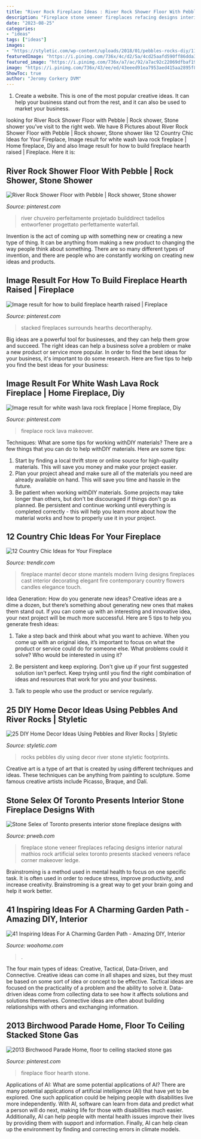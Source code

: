 ```yaml
---
title: "River Rock Fireplace Ideas : River Rock Shower Floor With Pebble"
description: "Fireplace stone veneer fireplaces refacing designs interior natural mathios rock artificial selex toronto presents stacked veneers reface corner makeover ledge"
date: "2023-08-25"
categories:
- "ideas"
tags: ["ideas"]
images:
- "https://styletic.com/wp-content/uploads/2018/01/pebbles-rocks-diy/11-pebbles-rocks-diy-ideas-tutorials.jpg"
featuredImage: "https://i.pinimg.com/736x/4c/d2/5a/4cd25aafd590ff86dda31e15fbd8d991--hearth-stone-fireplace-stone.jpg?b=t"
featured_image: "https://i.pinimg.com/736x/a7/ac/92/a7ac92c22069dfbaf19a18b41472fcde.jpg"
image: "https://i.pinimg.com/736x/43/ee/ed/43eeed91ea7953aed415aa2895f8b956.jpg"
ShowToc: true
author: "Jeromy Corkery DVM"
---
```



1. Create a website. This is one of the most popular creative ideas. It can help your business stand out from the rest, and it can also be used to market your business.

	

		
looking for River Rock Shower Floor with Pebble | Rock shower, Stone shower you've visit to the right web. We have 8 Pictures about River Rock Shower Floor with Pebble | Rock shower, Stone shower like 12 Country Chic Ideas for Your Fireplace, Image result for white wash lava rock fireplace | Home fireplace, Diy and also Image result for how to build fireplace hearth raised | Fireplace. Here it is:
		
    
## River Rock Shower Floor With Pebble | Rock Shower, Stone Shower

<img loading=lazy src="https://i.pinimg.com/736x/43/ee/ed/43eeed91ea7953aed415aa2895f8b956.jpg" onerror="this.onerror=null;this.src='https://tse4.mm.bing.net/th?id=OIP.9sdRc8eu811X_MquZCCjfQHaLF&amp;pid=15.1';" alt="River Rock Shower Floor with Pebble | Rock shower, Stone shower">

_Source: pinterest.com_

>river chuveiro perfeitamente projetado builddirect tadellos entworfener progettato perfettamente waterfall. 

	

Invention is the act of coming up with something new or creating a new type of thing. It can be anything from making a new product to changing the way people think about something. There are so many different types of invention, and there are people who are constantly working on creating new ideas and products.

    
## Image Result For How To Build Fireplace Hearth Raised | Fireplace

<img loading=lazy src="https://i.pinimg.com/736x/a7/ac/92/a7ac92c22069dfbaf19a18b41472fcde.jpg" onerror="this.onerror=null;this.src='https://tse1.mm.bing.net/th?id=OIP.3gY9fk4XPXanM5eOvFyUVAHaKn&amp;pid=15.1';" alt="Image result for how to build fireplace hearth raised | Fireplace">

_Source: pinterest.com_

>stacked fireplaces surrounds hearths decortheraphy. 

	

Big ideas are a powerful tool for businesses, and they can help them grow and succeed. The right ideas can help a business solve a problem or make a new product or service more popular. In order to find the best ideas for your business, it's important to do some research. Here are five tips to help you find the best ideas for your business:

    
## Image Result For White Wash Lava Rock Fireplace | Home Fireplace, Diy

<img loading=lazy src="https://i.pinimg.com/736x/fe/66/86/fe6686d097b8cf11c4df8c92319091a6.jpg" onerror="this.onerror=null;this.src='https://tse4.mm.bing.net/th?id=OIP.jP-27qlsZEIwLQHKX7o1MgHaJ3&amp;pid=15.1';" alt="Image result for white wash lava rock fireplace | Home fireplace, Diy">

_Source: pinterest.com_

>fireplace rock lava makeover. 

	

Techniques: What are some tips for working withDIY materials?
There are a few things that you can do to help withDIY materials. Here are some tips: 
1. Start by finding a local thrift store or online source for high-quality materials. This will save you money and make your project easier. 
2. Plan your project ahead and make sure all of the materials you need are already available on hand. This will save you time and hassle in the future. 
3. Be patient when working withDIY materials. Some projects may take longer than others, but don't be discouraged if things don't go as planned. Be persistent and continue working until everything is completed correctly - this will help you learn more about how the material works and how to properly use it in your project.

    
## 12 Country Chic Ideas For Your Fireplace

<img loading=lazy src="https://cdn.trendir.com/wp-content/uploads/2017/11/emblished-white.jpg" onerror="this.onerror=null;this.src='https://tse2.mm.bing.net/th?id=OIP.fXa4b0-fFes0dgdQ80-howHaKQ&amp;pid=15.1';" alt="12 Country Chic Ideas for Your Fireplace">

_Source: trendir.com_

>fireplace mantel decor stone mantels modern living designs fireplaces cast interior decorating elegant fire contemporary country flowers candles elegance touch. 

	

Idea Generation: How do you generate new ideas?
Creative ideas are a dime a dozen, but there’s something about generating new ones that makes them stand out. If you can come up with an interesting and innovative idea, your next project will be much more successful. Here are 5 tips to help you generate fresh ideas:
1. Take a step back and think about what you want to achieve. When you come up with an original idea, it’s important to focus on what the product or service could do for someone else. What problems could it solve? Who would be interested in using it?

2. Be persistent and keep exploring. Don't give up if your first suggested solution isn't perfect. Keep trying until you find the right combination of ideas and resources that work for you and your business.

3. Talk to people who use the product or service regularly.

    
## 25 DIY Home Decor Ideas Using Pebbles And River Rocks | Styletic

<img loading=lazy src="https://styletic.com/wp-content/uploads/2018/01/pebbles-rocks-diy/11-pebbles-rocks-diy-ideas-tutorials.jpg" onerror="this.onerror=null;this.src='https://tse3.mm.bing.net/th?id=OIP.nikbYhCZ-_n2SO_o2iqbHAHaZc&amp;pid=15.1';" alt="25 DIY Home Decor Ideas Using Pebbles and River Rocks | Styletic">

_Source: styletic.com_

>rocks pebbles diy using decor river stone styletic footprints. 

	

Creative art is a type of art that is created by using different techniques and ideas. These techniques can be anything from painting to sculpture. Some famous creative artists include Picasso, Braque, and Dalí.

    
## Stone Selex Of Toronto Presents Interior Stone Fireplace Designs With

<img loading=lazy src="http://ww1.prweb.com/prfiles/2010/07/12/988724/StoneFireplace7.jpg" onerror="this.onerror=null;this.src='https://tse4.mm.bing.net/th?id=OIP.TZzh_jG42tDKKz2eQ70iugHaKp&amp;pid=15.1';" alt="Stone Selex of Toronto presents interior stone fireplace designs with">

_Source: prweb.com_

>fireplace stone veneer fireplaces refacing designs interior natural mathios rock artificial selex toronto presents stacked veneers reface corner makeover ledge. 

	

Brainstroming is a method used in mental health to focus on one specific task. It is often used in order to reduce stress, improve productivity, and increase creativity. Brainstroming is a great way to get your brain going and help it work better.

    
## 41 Inspiring Ideas For A Charming Garden Path - Amazing DIY, Interior

<img loading=lazy src="https://www.woohome.com/wp-content/uploads/2014/07/garden-walkway-ideas-36.jpg" onerror="this.onerror=null;this.src='https://tse1.mm.bing.net/th?id=OIP.nK5ghnihxFSszfMf-yaJVAHaJ4&amp;pid=15.1';" alt="41 Inspiring Ideas For A Charming Garden Path - Amazing DIY, Interior">

_Source: woohome.com_

>. 

	

The four main types of ideas: Creative, Tactical, Data-Driven, and Connective.
Creative ideas can come in all shapes and sizes, but they must be based on some sort of idea or concept to be effective. Tactical ideas are focused on the practicality of a problem and the ability to solve it. Data-driven ideas come from collecting data to see how it affects solutions and solutions themselves. Connective ideas are often about building relationships with others and exchanging information.

    
## 2013 Birchwood Parade Home, Floor To Ceiling Stacked Stone Gas

<img loading=lazy src="https://i.pinimg.com/736x/4c/d2/5a/4cd25aafd590ff86dda31e15fbd8d991--hearth-stone-fireplace-stone.jpg?b=t" onerror="this.onerror=null;this.src='https://tse4.mm.bing.net/th?id=OIP.5pOJWwbZN55byMYAN9FxKQAAAA&amp;pid=15.1';" alt="2013 Birchwood Parade Home, floor to ceiling stacked stone gas">

_Source: pinterest.com_

>fireplace floor hearth stone. 

	

Applications of AI: What are some potential applications of AI?
There are many potential applications of artificial intelligence (AI) that have yet to be explored. One such application could be helping people with disabilities live more independently. With AI, software can learn from data and predict what a person will do next, making life for those with disabilities much easier. Additionally, AI can help people with mental health issues improve their lives by providing them with support and information. Finally, AI can help clean up the environment by finding and correcting errors in climate models.

